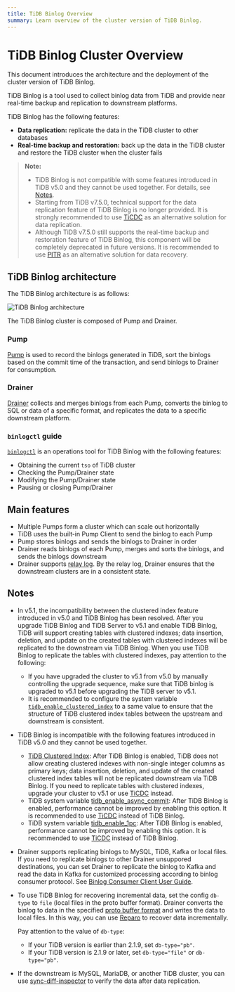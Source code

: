 ```yaml
---
title: TiDB Binlog Overview
summary: Learn overview of the cluster version of TiDB Binlog.
---
```


# TiDB Binlog Cluster Overview

This document introduces the architecture and the deployment of the cluster version of TiDB Binlog.

TiDB Binlog is a tool used to collect binlog data from TiDB and provide near real-time backup and replication to downstream platforms.

TiDB Binlog has the following features:

* **Data replication:** replicate the data in the TiDB cluster to other databases
* **Real-time backup and restoration:** back up the data in the TiDB cluster and restore the TiDB cluster when the cluster fails

> **Note:**
>
> - TiDB Binlog is not compatible with some features introduced in TiDB v5.0 and they cannot be used together. For details, see [Notes](#notes).
> - Starting from TiDB v7.5.0, technical support for the data replication feature of TiDB Binlog is no longer provided. It is strongly recommended to use [TiCDC](/ticdc/ticdc-overview.md) as an alternative solution for data replication.
> - Although TiDB v7.5.0 still supports the real-time backup and restoration feature of TiDB Binlog, this component will be completely deprecated in future versions. It is recommended to use [PITR](/br/br-pitr-guide.md) as an alternative solution for data recovery.

## TiDB Binlog architecture

The TiDB Binlog architecture is as follows:

![TiDB Binlog architecture](https://docs-download.pingcap.com/media/images/docs/tidb-binlog-cluster-architecture.png)

The TiDB Binlog cluster is composed of Pump and Drainer.

### Pump

[Pump](https://github.com/pingcap/tidb-binlog/blob/release-7.5/pump) is used to record the binlogs generated in TiDB, sort the binlogs based on the commit time of the transaction, and send binlogs to Drainer for consumption.

### Drainer

[Drainer](https://github.com/pingcap/tidb-binlog/tree/release-7.5/drainer) collects and merges binlogs from each Pump, converts the binlog to SQL or data of a specific format, and replicates the data to a specific downstream platform.

### `binlogctl` guide

[`binlogctl`](https://github.com/pingcap/tidb-binlog/tree/release-7.5/binlogctl) is an operations tool for TiDB Binlog with the following features:

* Obtaining the current `tso` of TiDB cluster
* Checking the Pump/Drainer state
* Modifying the Pump/Drainer state
* Pausing or closing Pump/Drainer

## Main features

* Multiple Pumps form a cluster which can scale out horizontally
* TiDB uses the built-in Pump Client to send the binlog to each Pump
* Pump stores binlogs and sends the binlogs to Drainer in order
* Drainer reads binlogs of each Pump, merges and sorts the binlogs, and sends the binlogs downstream
* Drainer supports [relay log](/tidb-binlog/tidb-binlog-relay-log.md). By the relay log, Drainer ensures that the downstream clusters are in a consistent state.

## Notes

* In v5.1, the incompatibility between the clustered index feature introduced in v5.0 and TiDB Binlog has been resolved. After you upgrade TiDB Binlog and TiDB Server to v5.1 and enable TiDB Binlog, TiDB will support creating tables with clustered indexes; data insertion, deletion, and update on the created tables with clustered indexes will be replicated to the downstream via TiDB Binlog. When you use TiDB Binlog to replicate the tables with clustered indexes, pay attention to the following:

    - If you have upgraded the cluster to v5.1 from v5.0 by manually controlling the upgrade sequence, make sure that TiDB binlog is upgraded to v5.1 before upgrading the TiDB server to v5.1.
    - It is recommended to configure the system variable [`tidb_enable_clustered_index`](/system-variables.md#tidb_enable_clustered_index-new-in-v50) to a same value to ensure that the structure of TiDB clustered index tables between the upstream and downstream is consistent.

* TiDB Binlog is incompatible with the following features introduced in TiDB v5.0 and they cannot be used together.

    - [TiDB Clustered Index](/clustered-indexes.md#limitations): After TiDB Binlog is enabled, TiDB does not allow creating clustered indexes with non-single integer columns as primary keys; data insertion, deletion, and update of the created clustered index tables will not be replicated downstream via TiDB Binlog. If you need to replicate tables with clustered indexes, upgrade your cluster to v5.1 or use [TiCDC](/ticdc/ticdc-overview.md) instead.
    - TiDB system variable [tidb_enable_async_commit](/system-variables.md#tidb_enable_async_commit-new-in-v50): After TiDB Binlog is enabled, performance cannot be improved by enabling this option. It is recommended to use [TiCDC](/ticdc/ticdc-overview.md) instead of TiDB Binlog.
    - TiDB system variable [tidb_enable_1pc](/system-variables.md#tidb_enable_1pc-new-in-v50): After TiDB Binlog is enabled, performance cannot be improved by enabling this option. It is recommended to use [TiCDC](/ticdc/ticdc-overview.md) instead of TiDB Binlog.

* Drainer supports replicating binlogs to MySQL, TiDB, Kafka or local files. If you need to replicate binlogs to other Drainer unsuppored destinations, you can set Drainer to replicate the binlog to Kafka and read the data in Kafka for customized processing according to binlog consumer protocol. See [Binlog Consumer Client User Guide](/tidb-binlog/binlog-consumer-client.md).

* To use TiDB Binlog for recovering incremental data, set the config `db-type` to `file` (local files in the proto buffer format). Drainer converts the binlog to data in the specified [proto buffer format](https://github.com/pingcap/tidb-binlog/blob/release-7.5/proto/pb_binlog.proto) and writes the data to local files. In this way, you can use [Reparo](/tidb-binlog/tidb-binlog-reparo.md) to recover data incrementally.

    Pay attention to the value of `db-type`:

    - If your TiDB version is earlier than 2.1.9, set `db-type="pb"`.
    - If your TiDB version is 2.1.9 or later, set `db-type="file"` or `db-type="pb"`.

* If the downstream is MySQL, MariaDB, or another TiDB cluster, you can use [sync-diff-inspector](/sync-diff-inspector/sync-diff-inspector-overview.md) to verify the data after data replication.
